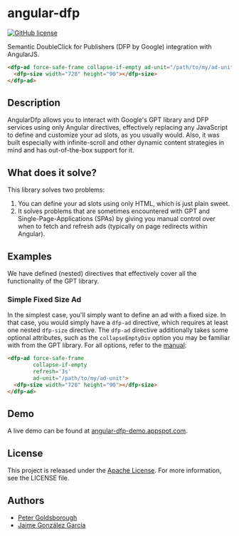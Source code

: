 # angular-dfp

[![GitHub license](https://img.shields.io/github/license/mashape/apistatus.svg?style=flat-square)](http://goldsborough.mit-license.org)

Semantic DoubleClick for Publishers (DFP by Google) integration with AngularJS.

```HTML
<dfp-ad force-safe-frame collapse-if-empty ad-unit="/path/to/my/ad-unit">
  <dfp-size width="728" height="90"></dfp-size>
</dfp-ad>
```

## Description

AngularDfp allows you to interact with Google's GPT library and DFP services using only Angular directives, effectively replacing any JavaScript to define and customize your ad slots, as you usually would. Also, it was built especially with infinite-scroll and other dynamic content strategies in mind and has out-of-the-box support for it.

## What does it solve?

This library solves two problems:

1. You can define your ad slots using only HTML, which is just plain sweet.
2. It solves problems that are sometimes encountered with GPT and Single-Page-Applications (SPAs) by giving you manual control over when to fetch and refresh ads (typically on page redirects within Angular).

## Examples

We have defined (nested) directives that effectively cover all the functionality of the GPT library.

### Simple Fixed Size Ad

In the simplest case, you'll simply want to define an ad with a fixed size. In that case, you would simply have a `dfp-ad` directive, which requires at least one nested `dfp-size` directive. The `dfp-ad` directive additionally takes some optional attributes, such as the `collapseEmptyDiv` option you may be familiar with from the GPT library. For all options, refer to the [manual](www.example.com):

```HTML
<dfp-ad force-safe-frame
        collapse-if-empty
        refresh='3s'
        ad-unit="/path/to/my/ad-unit">
  <dfp-size width="728" height="90"></dfp-size>
</dfp-ad>
```

## Demo

A live demo can be found at [angular-dfp-demo.appspot.com](http://angular-dfp-demo.appspot.com).

## License

This project is released under the [Apache License](https://www.apache.org/licenses/LICENSE-2.0). For more information, see the LICENSE file.

## Authors

* [Peter Goldsborough](http://github.com/goldsborough)
* [Jaime González García](http://github.com/vintharas)
